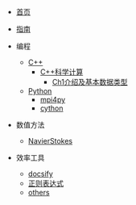<!-- docs/_sidebar.md -->

* [首页](/README)
* [指南](/guide)


* 编程
    * [C++](/编程/C++/)
        * [C++科学计算](/编程/C++/C++科学计算/)
           * [Ch1介绍及基本数据类型](/编程/C++/C++科学计算/Ch1介绍及基本数据类型)
    * [Python](/编程/python/)
        * [mpi4py](/编程/python/mpi4py)
        * [cython](/编程/python/cython)

* 数值方法
    * [NavierStokes](/数值方法/NavierStokes)

* 效率工具
    * [docsify](/效率工具/docsify)
    * [正则表达式](/效率工具/正则表达式)
    * [others]()



